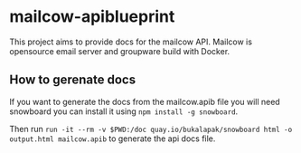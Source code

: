 # mailcow-apiblueprint

This project aims to provide docs for the mailcow API. Mailcow is opensource email server and groupware build with Docker.

## How to gerenate docs

If you want to generate the docs from the mailcow.apib file you will need snowboard you can install it using `npm install -g snowboard`.

Then run `run -it --rm -v $PWD:/doc quay.io/bukalapak/snowboard html -o output.html mailcow.apib` to generate the api docs file.
